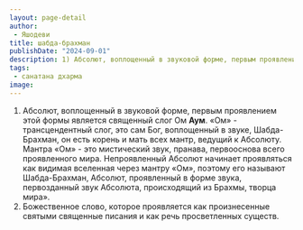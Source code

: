 ```yaml
---
layout: page-detail
author:
 - Яшодеви
title: шабда-брахман
publishDate: "2024-09-01"
description: 1) Абсолют, воплощенный в звуковой форме, первым проявлением этой формы является священный слог Ом Аум.
tags:
 - санатана дхарма
image: 
---
```


1) Абсолют, воплощенный в звуковой форме, первым проявлением этой формы является священный слог Ом __Аум__.
 «Ом» - трансцендентный слог, это сам Бог, воплощенный в звуке, Шабда-Брахман, он есть корень и мать всех мантр, ведущий к Абсолюту. Мантра «Ом» - это мистический звук, пранава, первооснова всего проявленного мира. Непроявленный Абсолют начинает проявляться как видимая вселенная через мантру «Ом», поэтому его называют Шабда-Брахман, Абсолют, проявленный в форме звука, первозданный звук Абсолюта, происходящий из Брахмы, творца мира».
2) Божественное слово, которое проявляется как произнесенные святыми священные писания и как речь просветленных существ.

